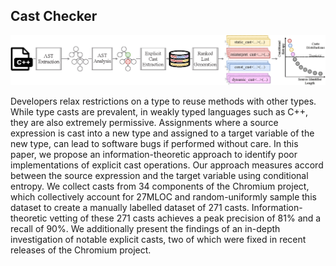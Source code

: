 ## Cast Checker

<img src="arh_diagram.eps" alt="Cast Checker's Architecture]" style="width:1280px;"/>

Developers relax restrictions on a type to reuse methods with other types. While type casts are prevalent, in weakly typed languages such as C++, they are also extremely permissive. Assignments where a source expression is cast into a new type and assigned to a target variable of the new type, can lead to software bugs if performed without care. In this paper, we propose an information-theoretic approach to identify poor implementations of explicit cast operations. Our approach measures accord between the source expression and the target variable using conditional entropy. We collect casts from 34 components of the Chromium project, which collectively account for 27MLOC and random-uniformly sample this dataset to create a manually labelled dataset of 271 casts. Information-theoretic vetting of these 271 casts achieves a peak precision of 81% and a recall of 90%. We additionally present the findings of an in-depth investigation of notable explicit casts, two of which were fixed in recent releases of the Chromium project.